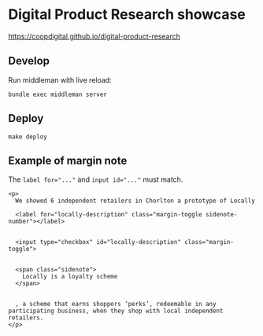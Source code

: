 # Digital Product Research showcase

https://coopdigital.github.io/digital-product-research

## Develop

Run middleman with live reload:

```
bundle exec middleman server
```

## Deploy

```
make deploy
```

## Example of margin note

The `label for="..."` and `input id="..."` must match.

```
<p>
  We showed 6 independent retailers in Chorlton a prototype of Locally

  <label for="locally-description" class="margin-toggle sidenote-number"></label>


  <input type="checkbox" id="locally-description" class="margin-toggle">


  <span class="sidenote">
    Locally is a loyalty scheme
  </span>


  , a scheme that earns shoppers ‘perks’, redeemable in any participating business, when they shop with local independent retailers.
</p>
```
